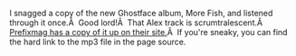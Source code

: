 ---
layout: post
wordpress_id: 164
wordpress_url: http://noesbueno.com/archives/164
date: '2006-12-04 23:29:07 -0600'
date_gmt: '2006-12-05 04:29:07 -0600'
body: |
  <p>I snagged a copy of the new Ghostface album, More Fish, and listened through it once.Â  Good lord!Â  That Alex track is scrumtralescent.Â  <a href="http://www.prefixmag.com/media/ghostface/alex-stolen-script-mp3/2703">Prefixmag has a copy of it up on their site.</a>Â  If you're sneaky, you can find the hard link to the mp3 file in the page source.</p>
---